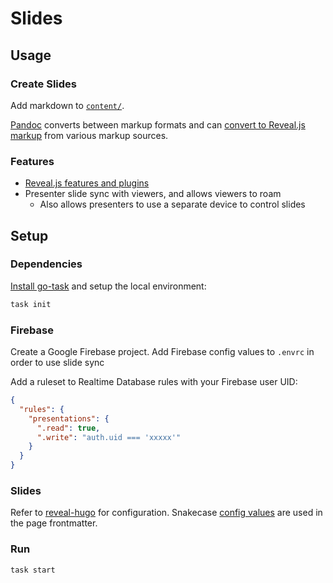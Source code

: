 # Slides

## Usage

### Create Slides

Add markdown to [`content/`](./content).

[Pandoc](https://pandoc.org/installing.html) converts between markup formats and
can [convert to Reveal.js markup](https://pandoc.org/MANUAL.html#slide-shows)
from various markup sources.

### Features

- [Reveal.js features and plugins](https://github.com/hakimel/reveal.js/wiki/Plugins,-Tools-and-Hardware)
- Presenter slide sync with viewers, and allows viewers to roam
  - Also allows presenters to use a separate device to control slides

## Setup

### Dependencies

[Install go-task](https://taskfile.dev/installation/) and setup the local
environment:

```sh
task init
```

### Firebase

Create a Google Firebase project. Add Firebase config values to `.envrc` in
order to use slide sync

Add a ruleset to Realtime Database rules with your Firebase user UID:

```json
{
  "rules": {
    "presentations": {
      ".read": true,
      ".write": "auth.uid === 'xxxxx'"
    }
  }
}
```

### Slides

Refer to [reveal-hugo](https://github.com/dzello/reveal-hugo) for configuration.
Snakecase [config values](https://revealjs.com/config/) are used in the page
frontmatter.

### Run

```sh
task start
```
